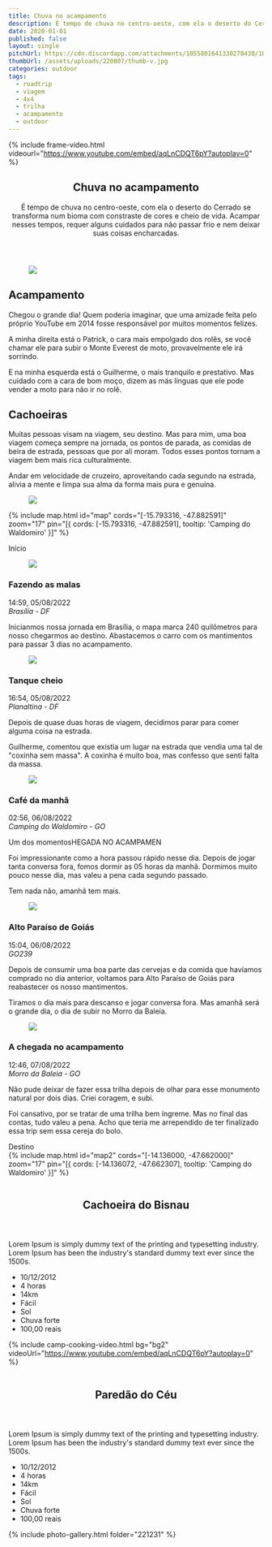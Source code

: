 ```yaml
---
title: Chuva no acampamento
description: É tempo de chuva no centro-oeste, com ela o deserto do Cerrado se transforma num bioma com constraste de cores e cheio de vida. Acampar nesses tempos, requer alguns cuidados para não passar frio e nem deixar suas coisas encharcadas.
date: 2020-01-01
published: false
layout: single
pitchUrl: https://cdn.discordapp.com/attachments/1055801641330278430/1055819568980959262/ThalesCaricati_camping_seen_from_above_in_Chapada_dos_Veadeiros_c383b478-8de5-430f-930a-793a9b3ca706.png
thumbUrl: /assets/uploads/220807/thumb-v.jpg
categories: outdoor
tags: 
  - roadtrip
  - viagem
  - 4x4
  - trilha
  - acampamento
  - outdoor
---
```


{% include frame-video.html videourl="https://www.youtube.com/embed/aqLnCDQT6pY?autoplay=0"  %}

<div>
  <section>
    <header class="heading max-width">
      <h1 class="margin-bottom-16">Chuva no acampamento</h1>
      <p>
        É tempo de chuva no centro-oeste, com ela o deserto do Cerrado se transforma num bioma com constraste de cores e cheio de vida. Acampar nesses tempos, requer alguns cuidados para não passar frio e nem deixar suas coisas encharcadas.
      </p>
    </header>
    <article class="photo-topics max-width margin-bottom-32">
      <figure class="photo">
        <img src="{{ '/assets/uploads/220807/20220808_145120.jpg' | absolute_url}}" loading="lazy" />
      </figure>
      <div class="photo-legend">
        <h2 class="margin-bottom-16">Acampamento</h2>
        <p>
          Chegou o grande dia! Quem poderia imaginar, que uma amizade feita
          pelo próprio YouTube em 2014 fosse responsável por muitos momentos
          felizes.
        </p>
        <p>
          A minha direita está o Patrick, o cara mais empolgado dos rolês,
          se você chamar ele para subir o Monte Everest de moto,
          provavelmente ele irá sorrindo.
        </p>
        <p>
          E na minha esquerda está o Guilherme, o mais tranquilo e
          prestativo. Mas cuidado com a cara de bom moço, dizem as más
          línguas que ele pode vender a moto para não ir no rolê.
        </p>
      </div>
    </article>
    <article class="photo-topics max-width margin-bottom-120">
      <div class="photo-legend">
        <h2 class="margin-bottom-16">Cachoeiras</h2>
        <p>
          Muitas pessoas visam na viagem, seu destino. Mas para mim, uma boa
          viagem começa sempre na jornada, os pontos de parada, as comidas
          de beira de estrada, pessoas que por ali moram. Todos esses pontos
          tornam a viagem bem mais rica culturalmente.
        </p>
        <p>
          Andar em velocidade de cruzeiro, aproveitando cada segundo na
          estrada, alivia a mente e limpa sua alma da forma mais pura e
          genuína.
        </p>
      </div>
      <figure class="photo">
        <img src="{{ '/assets/uploads/220807/20220808_175120.png' | absolute_url}}" loading="lazy" />
      </figure>
    </article>
  </section>

{% include map.html id="map" cords="[-15.793316, -47.882591]" zoom="17" pin="[{ cords: [-15.793316, -47.882591], tooltip: 'Camping do Waldomiro' }]"  %}

  <section class="road-timeline max-width mb-120 mt-120">
    <div class="street">
      <div class="pickup vehicle"></div>
    </div>
    <div class="stories">
      <div class="transit-board begin"><span>Início</span></div>
      <article>
        <figure class="photo">
          <img src="https://macamp.com.br/guia/wp-content/uploads/2020/05/Apoio-RV-Posto-BR-S%C3%A3o-Roque-Planaltina-4.jpg" loading="lazy" />
        </figure>
        <div class="text">
          <h3>Fazendo as malas</h3>
          <div class="infos">
            <time>14:59, 05/08/2022</time>
            <address>Brasília - DF</address>
          </div>
          <p>
            Inicianmos nossa jornada em Brasília, o mapa marca 240 quilômetros para nosso chegarmos ao destino. Abastacemos o carro com os mantimentos para passar 3 dias no acampamento.
          </p>
        </div>
      </article>
      <article>
        <figure class="photo">
          <img src="{{ '/assets/uploads/220807/photo2.png' | absolute_url}}" loading="lazy" />
        </figure>
        <div class="text">
          <h3>Tanque cheio</h3>
          <div class="infos">
            <time>16:54, 05/08/2022</time>
            <address>Planaltina - DF</address>
          </div>
          <p>
            Depois de quase duas horas de viagem, decidimos parar para comer
            alguma coisa na estrada.
          </p>
          <p>
            Guilherme, comentou que existia um lugar na estrada que vendia
            uma tal de "coxinha sem massa". A coxinha é muito boa, mas
            confesso que senti falta da massa.
          </p>
        </div>
      </article>
      <article>
        <figure class="photo">
          <img src="{{ '/assets/uploads/220807/photo3.jpg' | absolute_url}}" loading="lazy" />
        </figure>
        <div class="text">
          <h3>Café da manhã</h3>
          <div class="infos">
            <time>02:56, 06/08/2022</time>
            <address>Camping do Waldomiro - GO</address>
          </div>
          <p>
            Um dos momentosHEGADA NO ACAMPAMEN
          </p>
          <p>
            Foi impressionante como a hora passou rápido nesse dia. Depois
            de jogar tanta conversa fora, fomos dormir as 05 horas da manhã.
            Dormimos muito pouco nesse dia, mas valeu a pena cada segundo
            passado.
          </p>
          <p>Tem nada não, amanhã tem mais.</p>
        </div>
      </article>
      <article>
        <figure class="photo">
          <img src="{{ '/assets/uploads/220807/photo4.jpg' | absolute_url}}" loading="lazy" />
        </figure>
        <div class="text">
          <h3>Alto Paraíso de Goiás</h3>
          <div class="infos">
            <time>15:04, 06/08/2022</time>
            <address>GO239</address>
          </div>
          <p>
            Depois de consumir uma boa parte das cervejas e da comida que
            havíamos comprado no dia anterior, voltamos para Alto Paraíso de
            Goiás para reabastecer os nosso mantimentos.
          </p>
          <p>
            Tiramos o dia mais para descanso e jogar conversa fora. Mas
            amanhã será o grande dia, o dia de subir no Morro da Baleia.
          </p>
        </div>
      </article>
      <article>
        <figure class="photo">
          <img src="{{ '/assets/uploads/220807/photo5.jpg' | absolute_url}}" loading="lazy" />
        </figure>
        <div class="text">
          <h3>A chegada no acampamento</h3>
          <div class="infos">
            <time>12:46, 07/08/2022</time>
            <address>Morro da Baleia - GO</address>
          </div>
          <p>
            Não pude deixar de fazer essa trilha depois de olhar para esse
            monumento natural por dois dias. Criei coragem, e subi.
          </p>
          <p>
            Foi cansativo, por se tratar de uma trilha bem íngreme. Mas no
            final das contas, tudo valeu a pena. Acho que teria me
            arrependido de ter finalizado essa trip sem essa cereja do bolo.
          </p>
        </div>
      </article>
      <div class="transit-board end"><span>Destino</span></div>
    </div>
  </section>
  {% include map.html id="map2" cords="[-14.136000, -47.662000]" zoom="17" pin="[{ cords: [-14.136072, -47.662307], tooltip: 'Camping do Waldomiro' }]"  %}

  <div class="max-width mt-120">
    <article class="hiking-details mb-72">
      <figure>
        <img src="https://cdn.pixabay.com/photo/2020/07/16/16/16/nature-5411408_960_720.jpg" alt="" />
      </figure>
      <div class="details">
        <header>
          <h2>Cachoeira do Bisnau</h2>
        </header>
        <p>Lorem Ipsum is simply dummy text of the printing and typesetting industry. Lorem Ipsum has been the industry's standard dummy text ever since the 1500s.</p>
        <ul>
          <li class="date">10/12/2012</li>
          <li class="time">4 horas</li>
          <li class="distance">14km</li>
          <li class="difficulty">Fácil</li>
          <li class="brightness">Sol</li>
          <li class="rain">Chuva forte</li>
          <li class="money">100,00 reais</li>
        </ul>
      </div>
    </article>
  </div>
  
{% include camp-cooking-video.html bg="bg2" videoUrl="https://www.youtube.com/embed/aqLnCDQT6pY?autoplay=0" %}


  <div class="max-width mt-120">
    <article class="hiking-details mb-72">
      <figure>
        <img src="https://cdn.pixabay.com/photo/2014/11/21/03/25/cliff-540117_960_720.jpg" alt="" />
      </figure>
      <div class="details">
        <header>
          <h2>Paredão do Céu</h2>
        </header>
        <p>Lorem Ipsum is simply dummy text of the printing and typesetting industry. Lorem Ipsum has been the industry's standard dummy text ever since the 1500s.</p>
        <ul>
          <li class="date">10/12/2012</li>
          <li class="time">4 horas</li>
          <li class="distance">14km</li>
          <li class="difficulty">Fácil</li>
          <li class="brightness">Sol</li>
          <li class="rain">Chuva forte</li>
          <li class="money">100,00 reais</li>
        </ul>
      </div>
    </article>
  </div>

  <div class="mt-120">
    {% include photo-gallery.html folder="221231" %}
  </div>
</div>
